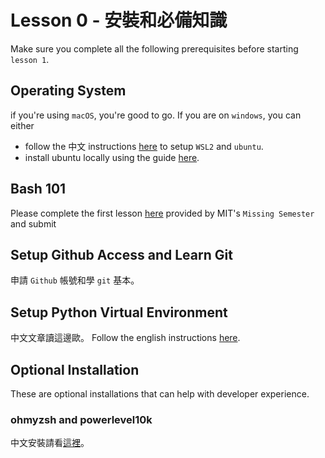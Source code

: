 # Lesson 0 - 安裝和必備知識
Make sure you complete all the following prerequisites before starting `lesson 1`.

## Operating System
if you're using `macOS`, you're good to go. If you are on `windows`, you can either
* follow the 中文 instructions [here](https://docs.google.com/document/d/1EFyoKYi9EbRoJIhzJZHb6DwLKQOAy0yQCuj5b2nNQFQ/edit) to setup `WSL2` and `ubuntu`.
* install ubuntu locally using the guide [here](https://ubuntu.com/tutorials/install-ubuntu-desktop#1-overview).

## Bash 101
Please complete the first lesson [here](https://missing.csail.mit.edu/2020/course-shell/) provided by MIT's `Missing Semester` and submit

## Setup Github Access and Learn Git
申請 `Github` 帳號和學 `git` 基本。

## Setup Python Virtual Environment
中文文章讀這邊歐。
Follow the english instructions [here](https://bootyburglar.medium.com/marie-kondo-your-python-dev-environment-391485be9b3f).


## Optional Installation
These are optional installations that can help with developer experience.
### ohmyzsh and powerlevel10k
中文安裝請看[這裡](https://www.notion.so/terminal-oh-my-zsh-powerlevel10k-ba3aff2bfc3643f1a28600617e677d98)。
